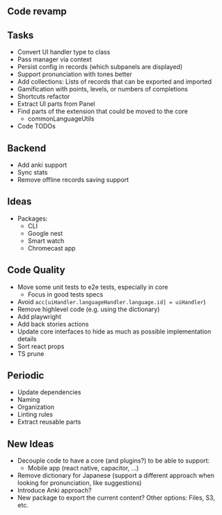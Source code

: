 ## Code revamp

## Tasks

- Convert UI handler type to class
- Pass manager via context
- Persist config in records (which subpanels are displayed)
- Support pronunciation with tones better
- Add collections: Lists of records that can be exported and imported
- Gamification with points, levels, or numbers of completions
- Shortcuts refactor
- Extract UI parts from Panel
- Find parts of the extension that could be moved to the core
  - commonLanguageUtils
- Code TODOs

## Backend

- Add anki support
- Sync stats
- Remove offline records saving support

## Ideas

- Packages:
  - CLI
  - Google nest
  - Smart watch
  - Chromecast app

## Code Quality

- Move some unit tests to e2e tests, especially in core
  - Focus in good tests specs
- Avoid `acc[uiHandler.languageHandler.language.id] = uiHandler`)
- Remove highlevel code (e.g. using the dictionary)
- Add playwright
- Add back stories actions
- Update core interfaces to hide as much as possible implementation details
- Sort react props
- TS prune

## Periodic

- Update dependencies
- Naming
- Organization
- Linting rules
- Extract reusable parts

## New Ideas

- Decouple code to have a core (and plugins?) to be able to support:
  - Mobile app (react native, capacitor, ...)
- Remove dictionary for Japanese (support a different approach when looking for pronunciation, like suggestions)
- Introduce Anki approach?
- New package to export the current content? Other options: Files, S3, etc.
